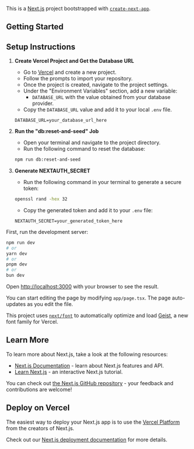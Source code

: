This is a [Next.js](https://nextjs.org) project bootstrapped with [`create-next-app`](https://nextjs.org/docs/app/api-reference/cli/create-next-app).

## Getting Started

## Setup Instructions

1. **Create Vercel Project and Get the Database URL**

   - Go to [Vercel](https://vercel.com) and create a new project.
   - Follow the prompts to import your repository.
   - Once the project is created, navigate to the project settings.
   - Under the "Environment Variables" section, add a new variable:
     - `DATABASE_URL` with the value obtained from your database provider.
   - Copy the `DATABASE_URL` value and add it to your local `.env` file.

   ```env
   DATABASE_URL=your_database_url_here
   ```

2. **Run the "db:reset-and-seed" Job**

   - Open your terminal and navigate to the project directory.
   - Run the following command to reset the database:

   ```bash
   npm run db:reset-and-seed
   ```

3. **Generate NEXTAUTH_SECRET**

   - Run the following command in your terminal to generate a secure token:

   ```bash
   openssl rand -hex 32
   ```

   - Copy the generated token and add it to your `.env` file:

   ```env
   NEXTAUTH_SECRET=your_generated_token_here
   ```


First, run the development server:

```bash
npm run dev
# or
yarn dev
# or
pnpm dev
# or
bun dev
```

Open [http://localhost:3000](http://localhost:3000) with your browser to see the result.

You can start editing the page by modifying `app/page.tsx`. The page auto-updates as you edit the file.

This project uses [`next/font`](https://nextjs.org/docs/app/building-your-application/optimizing/fonts) to automatically optimize and load [Geist](https://vercel.com/font), a new font family for Vercel.

## Learn More

To learn more about Next.js, take a look at the following resources:

- [Next.js Documentation](https://nextjs.org/docs) - learn about Next.js features and API.
- [Learn Next.js](https://nextjs.org/learn) - an interactive Next.js tutorial.

You can check out [the Next.js GitHub repository](https://github.com/vercel/next.js) - your feedback and contributions are welcome!

## Deploy on Vercel

The easiest way to deploy your Next.js app is to use the [Vercel Platform](https://vercel.com/new?utm_medium=default-template&filter=next.js&utm_source=create-next-app&utm_campaign=create-next-app-readme) from the creators of Next.js.

Check out our [Next.js deployment documentation](https://nextjs.org/docs/app/building-your-application/deploying) for more details.
